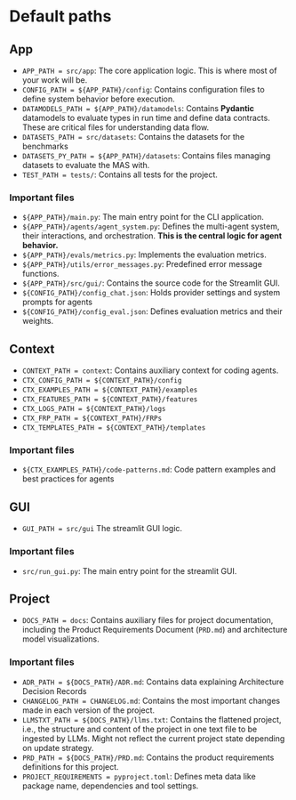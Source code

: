 # Default paths

## App

- `APP_PATH = src/app`: The core application logic. This is where most of your work will be.
- `CONFIG_PATH = ${APP_PATH}/config`: Contains configuration files to define system behavior before execution.
- `DATAMODELS_PATH = ${APP_PATH}/datamodels`: Contains **Pydantic** datamodels to evaluate types in run time and define data contracts. These are critical files for understanding data flow.
- `DATASETS_PATH = src/datasets`: Contains the datasets for the benchmarks
- `DATASETS_PY_PATH = ${APP_PATH}/datasets`: Contains files managing datasets to evaluate the MAS with.
- `TEST_PATH = tests/`: Contains all tests for the project.

### Important files

- `${APP_PATH}/main.py`: The main entry point for the CLI application.
- `${APP_PATH}/agents/agent_system.py`: Defines the multi-agent system, their interactions, and orchestration. **This is the central logic for agent behavior.**
- `${APP_PATH}/evals/metrics.py`: Implements the evaluation metrics.
- `${APP_PATH}/utils/error_messages.py`: Predefined error message functions.
- `${APP_PATH}/src/gui/`: Contains the source code for the Streamlit GUI.
- `${CONFIG_PATH}/config_chat.json`: Holds provider settings and system prompts for agents
- `${CONFIG_PATH}/config_eval.json`: Defines evaluation metrics and their weights.

## Context

- `CONTEXT_PATH = context`: Contains auxiliary context for coding agents.
- `CTX_CONFIG_PATH = ${CONTEXT_PATH}/config`
- `CTX_EXAMPLES_PATH = ${CONTEXT_PATH}/examples`
- `CTX_FEATURES_PATH = ${CONTEXT_PATH}/features`
- `CTX_LOGS_PATH = ${CONTEXT_PATH}/logs`
- `CTX_FRP_PATH = ${CONTEXT_PATH}/FRPs`
- `CTX_TEMPLATES_PATH = ${CONTEXT_PATH}/templates`

### Important files

- `${CTX_EXAMPLES_PATH}/code-patterns.md`: Code pattern examples and best practices for agents

## GUI

- `GUI_PATH = src/gui` The streamlit GUI logic.

### Important files

- `src/run_gui.py`: The main entry point for the streamlit GUI.

## Project

- `DOCS_PATH = docs`: Contains auxiliary files for project documentation, including the Product Requirements Document (`PRD.md`) and architecture model visualizations.

### Important files

- `ADR_PATH = ${DOCS_PATH}/ADR.md`: Contains data explaining Architecture Decision Records
- `CHANGELOG_PATH = CHANGELOG.md`: Contains the most important changes made in each version of the project.
- `LLMSTXT_PATH = ${DOCS_PATH}/llms.txt`: Contains the flattened project, i.e., the structure and content of the project in one text file to be ingested by LLMs. Might not reflect the current project state depending on update strategy.
- `PRD_PATH = ${DOCS_PATH}/PRD.md`: Contains the product requirements definitions for this project.
- `PROJECT_REQUIREMENTS = pyproject.toml`: Defines meta data like package name, dependencies and tool settings.
